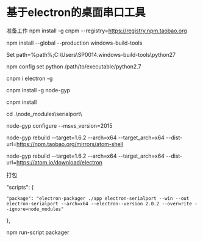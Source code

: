 # 基于electron的桌面串口工具
准备工作
npm install -g cnpm --registry=https://registry.npm.taobao.org


npm install --global --production windows-build-tools

Set path=%path%;C:\Users\SP0014\.windows-build-tools\python27

npm config set python /path/to/executable/python2.7

cnpm i electron -g

cnpm install -g node-gyp

cnpm install 

cd .\\node_modules\\serialport\\

node-gyp configure --msvs_version=2015

node-gyp rebuild --target=1.6.2 --arch=x64 --target_arch=x64 --dist-url=https://npm.taobao.org/mirrors/atom-shell  

node-gyp rebuild --target=1.6.2 --arch=x64 --target_arch=x64 --dist-url=https://atom.io/download/electron

打包

"scripts": {

	"package": "electron-packager ./app electron-serialport --win --out electron-serialport --arch=x64 --electron--version 2.0.2 --overwrite --ignore=node_modules"
  
  },

npm run-script packager

